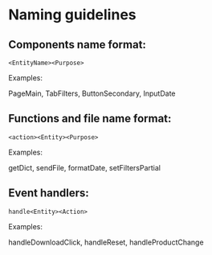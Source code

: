 # Naming guidelines

## Components name format:

`<EntityName><Purpose>`

Examples:

PageMain, TabFilters, ButtonSecondary, InputDate

## Functions and file name format:

`<action><Entity><Purpose>`

Examples:

getDict, sendFile, formatDate, setFiltersPartial

## Event handlers:

`handle<Entity><Action>`

Examples:

handleDownloadClick, handleReset, handleProductChange
